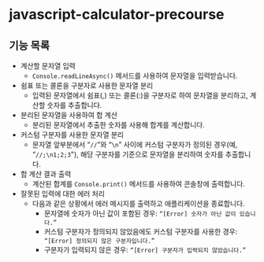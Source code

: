 # javascript-calculator-precourse

## 기능 목록

- 계산할 문자열 입력
  - `Console.readLineAsync()` 메서드를 사용하여 문자열을 입력받습니다.
- 쉼표 또는 콜론을 구분자로 사용한 문자열 분리
  - 입력된 문자열에서 쉼표(,) 또는 콜론(:)을 구분자로 하여 문자열을 분리하고, 계산할 숫자를 추출합니다.
- 분리된 문자열을 사용하여 합 계산
  - 분리된 문자열에서 추출한 숫자를 사용해 합계를 계산합니다.
- 커스텀 구분자를 사용한 문자열 분리
  - 문자열 앞부분에서 “`//`”와 “`\n`” 사이에 커스텀 구분자가 정의된 경우(예, “`//;\n1;2;3`"), 해당 구분자를 기준으로 문자열을 분리하여 숫자를 추출합니다.
- 합 계산 결과 출력
  - 계산된 합계를 `Console.print()` 메서드를 사용하여 콘솔창에 출력합니다.
- 잘못된 입력에 대한 에러 처리
  - 다음과 같은 상황에서 에러 메시지를 출력하고 애플리케이션을 종료합니다.
    - 문자열에 숫자가 아닌 값이 포함된 경우: `“[Error] 숫자가 아닌 값이 있습니다.”`
    - 커스텀 구분자가 정의되지 않았음에도 커스텀 구분자를 사용한 경우: `“[Error] 정의되지 않은 구분자입니다.”`
    - 구분자가 입력되지 않은 경우: `“[Error] 구분자가 입력되지 않았습니다.”`
